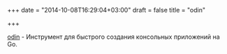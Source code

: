 +++
date = "2014-10-08T16:29:04+03:00"
draft = false
title = "odin"

+++

<p><a href="https://github.com/jwaldrip/odin">odin</a>&nbsp;- Инструмент для быстрого создания консольных приложений на Go.</p>

